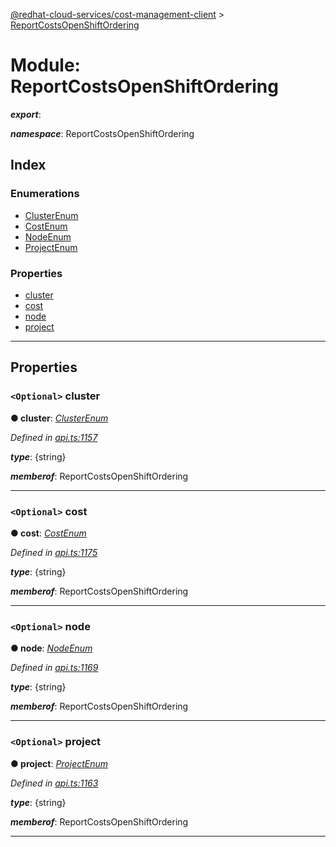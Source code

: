 [@redhat-cloud-services/cost-management-client](../README.md) > [ReportCostsOpenShiftOrdering](../modules/reportcostsopenshiftordering.md)

# Module: ReportCostsOpenShiftOrdering

*__export__*: 

*__namespace__*: ReportCostsOpenShiftOrdering

## Index

### Enumerations

* [ClusterEnum](../enums/reportcostsopenshiftordering.clusterenum.md)
* [CostEnum](../enums/reportcostsopenshiftordering.costenum.md)
* [NodeEnum](../enums/reportcostsopenshiftordering.nodeenum.md)
* [ProjectEnum](../enums/reportcostsopenshiftordering.projectenum.md)

### Properties

* [cluster](reportcostsopenshiftordering.md#cluster)
* [cost](reportcostsopenshiftordering.md#cost)
* [node](reportcostsopenshiftordering.md#node)
* [project](reportcostsopenshiftordering.md#project)

---

## Properties

<a id="cluster"></a>

### `<Optional>` cluster

**● cluster**: *[ClusterEnum](../enums/reportcostsopenshiftordering.clusterenum.md)*

*Defined in [api.ts:1157](https://github.com/rvsia/javascript-clients/blob/master/packages/cost-management/api.ts#L1157)*

*__type__*: {string}

*__memberof__*: ReportCostsOpenShiftOrdering

___
<a id="cost"></a>

### `<Optional>` cost

**● cost**: *[CostEnum](../enums/reportcostsopenshiftordering.costenum.md)*

*Defined in [api.ts:1175](https://github.com/rvsia/javascript-clients/blob/master/packages/cost-management/api.ts#L1175)*

*__type__*: {string}

*__memberof__*: ReportCostsOpenShiftOrdering

___
<a id="node"></a>

### `<Optional>` node

**● node**: *[NodeEnum](../enums/reportcostsopenshiftordering.nodeenum.md)*

*Defined in [api.ts:1169](https://github.com/rvsia/javascript-clients/blob/master/packages/cost-management/api.ts#L1169)*

*__type__*: {string}

*__memberof__*: ReportCostsOpenShiftOrdering

___
<a id="project"></a>

### `<Optional>` project

**● project**: *[ProjectEnum](../enums/reportcostsopenshiftordering.projectenum.md)*

*Defined in [api.ts:1163](https://github.com/rvsia/javascript-clients/blob/master/packages/cost-management/api.ts#L1163)*

*__type__*: {string}

*__memberof__*: ReportCostsOpenShiftOrdering

___

